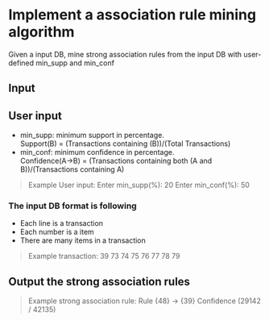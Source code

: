 # Implement a association rule mining algorithm

Given a input DB, mine strong association rules from the input DB with user-defined min_supp and min_conf

## Input
## User input
* min_supp: minimum support in percentage. <br>
Support(B) = (Transactions containing (B))/(Total Transactions)
* min_conf: minimum confidence in percentage. <br>
Confidence(A→B) = (Transactions containing both (A and B))/(Transactions containing A)

> Example User input: 
> Enter min_supp(%): 20 
> Enter min_conf(%): 50

### The input DB format is following
* Each line is a transaction
* Each number is a item 
* There are many items in a transaction
> Example transaction: 39 73 74 75 76 77 78 79 

## Output the strong association rules 
> Example strong association rule: Rule {48} -> {39} Confidence (29142 / 42135)


